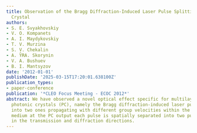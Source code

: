 ```yaml
---
title: Observation of the Bragg Diffraction-Induced Laser Pulse Splitting in a Photonic
  Crystal
authors:
- S. E. Svyakhovskiy
- V. O. Kompanets
- A. I. Maydykovskiy
- T. V. Murzina
- S. V. Chekalin
- A. Y̏RA. Skorynin
- V. A. Bushuev
- B. I. Mantsyzov
date: '2012-01-01'
publishDate: '2025-03-15T17:20:01.638100Z'
publication_types:
- paper-conference
publication: '*CLEO Focus Meeting - ECOC 2012*'
abstract: We have observed a novel optical effect specific for multilayer porous silicon-based
  photonic crystals (PC), namely the Bragg diffraction-induced laser pulse splitting
  into two ones propagating with different group velocities within the PC. In a homogenous
  medium at the PC output each pulse is spatially separated into two pulses, propagating
  in the transmission and diffraction directions.
---
```

